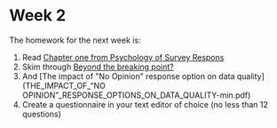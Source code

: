 # Week 2
The homework for the next week is:

1. Read [Chapter one from Psychology of Survey Respons](Chapter-1_The-Psychology-of-Survey-Response.pdf)
2. Skim through [Beyond the breaking point?](Beyond_the_breaking_point?_Survey_satisficing-min.pdf)
3. And [The impact of "No Opinion" response option on data quality](THE_IMPACT_OF_“NO OPINION”_RESPONSE_OPTIONS_ON_DATA_QUALITY-min.pdf)
4. Create a questionnaire in your text editor of choice (no less than 12 questions)
